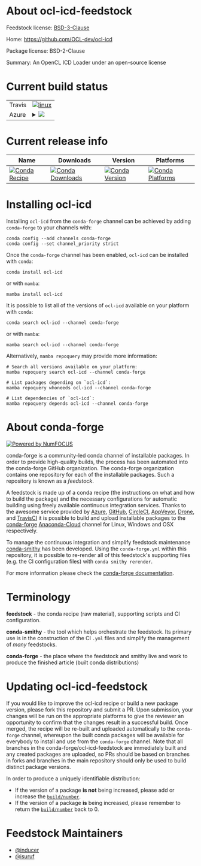 About ocl-icd-feedstock
=======================

Feedstock license: [BSD-3-Clause](https://github.com/conda-forge/ocl-icd-feedstock/blob/main/LICENSE.txt)

Home: https://github.com/OCL-dev/ocl-icd

Package license: BSD-2-Clause

Summary: An OpenCL ICD Loader under an open-source license

Current build status
====================


<table><tr>
    <td>Travis</td>
    <td>
      <a href="https://app.travis-ci.com/conda-forge/ocl-icd-feedstock">
        <img alt="linux" src="https://img.shields.io/travis/com/conda-forge/ocl-icd-feedstock/main.svg?label=Linux">
      </a>
    </td>
  </tr>
    
  <tr>
    <td>Azure</td>
    <td>
      <details>
        <summary>
          <a href="https://dev.azure.com/conda-forge/feedstock-builds/_build/latest?definitionId=710&branchName=main">
            <img src="https://dev.azure.com/conda-forge/feedstock-builds/_apis/build/status/ocl-icd-feedstock?branchName=main">
          </a>
        </summary>
        <table>
          <thead><tr><th>Variant</th><th>Status</th></tr></thead>
          <tbody><tr>
              <td>linux_64</td>
              <td>
                <a href="https://dev.azure.com/conda-forge/feedstock-builds/_build/latest?definitionId=710&branchName=main">
                  <img src="https://dev.azure.com/conda-forge/feedstock-builds/_apis/build/status/ocl-icd-feedstock?branchName=main&jobName=linux&configuration=linux%20linux_64_" alt="variant">
                </a>
              </td>
            </tr><tr>
              <td>linux_aarch64</td>
              <td>
                <a href="https://dev.azure.com/conda-forge/feedstock-builds/_build/latest?definitionId=710&branchName=main">
                  <img src="https://dev.azure.com/conda-forge/feedstock-builds/_apis/build/status/ocl-icd-feedstock?branchName=main&jobName=linux&configuration=linux%20linux_aarch64_" alt="variant">
                </a>
              </td>
            </tr><tr>
              <td>linux_ppc64le</td>
              <td>
                <a href="https://dev.azure.com/conda-forge/feedstock-builds/_build/latest?definitionId=710&branchName=main">
                  <img src="https://dev.azure.com/conda-forge/feedstock-builds/_apis/build/status/ocl-icd-feedstock?branchName=main&jobName=linux&configuration=linux%20linux_ppc64le_" alt="variant">
                </a>
              </td>
            </tr>
          </tbody>
        </table>
      </details>
    </td>
  </tr>
</table>

Current release info
====================

| Name | Downloads | Version | Platforms |
| --- | --- | --- | --- |
| [![Conda Recipe](https://img.shields.io/badge/recipe-ocl--icd-green.svg)](https://anaconda.org/conda-forge/ocl-icd) | [![Conda Downloads](https://img.shields.io/conda/dn/conda-forge/ocl-icd.svg)](https://anaconda.org/conda-forge/ocl-icd) | [![Conda Version](https://img.shields.io/conda/vn/conda-forge/ocl-icd.svg)](https://anaconda.org/conda-forge/ocl-icd) | [![Conda Platforms](https://img.shields.io/conda/pn/conda-forge/ocl-icd.svg)](https://anaconda.org/conda-forge/ocl-icd) |

Installing ocl-icd
==================

Installing `ocl-icd` from the `conda-forge` channel can be achieved by adding `conda-forge` to your channels with:

```
conda config --add channels conda-forge
conda config --set channel_priority strict
```

Once the `conda-forge` channel has been enabled, `ocl-icd` can be installed with `conda`:

```
conda install ocl-icd
```

or with `mamba`:

```
mamba install ocl-icd
```

It is possible to list all of the versions of `ocl-icd` available on your platform with `conda`:

```
conda search ocl-icd --channel conda-forge
```

or with `mamba`:

```
mamba search ocl-icd --channel conda-forge
```

Alternatively, `mamba repoquery` may provide more information:

```
# Search all versions available on your platform:
mamba repoquery search ocl-icd --channel conda-forge

# List packages depending on `ocl-icd`:
mamba repoquery whoneeds ocl-icd --channel conda-forge

# List dependencies of `ocl-icd`:
mamba repoquery depends ocl-icd --channel conda-forge
```


About conda-forge
=================

[![Powered by
NumFOCUS](https://img.shields.io/badge/powered%20by-NumFOCUS-orange.svg?style=flat&colorA=E1523D&colorB=007D8A)](https://numfocus.org)

conda-forge is a community-led conda channel of installable packages.
In order to provide high-quality builds, the process has been automated into the
conda-forge GitHub organization. The conda-forge organization contains one repository
for each of the installable packages. Such a repository is known as a *feedstock*.

A feedstock is made up of a conda recipe (the instructions on what and how to build
the package) and the necessary configurations for automatic building using freely
available continuous integration services. Thanks to the awesome service provided by
[Azure](https://azure.microsoft.com/en-us/services/devops/), [GitHub](https://github.com/),
[CircleCI](https://circleci.com/), [AppVeyor](https://www.appveyor.com/),
[Drone](https://cloud.drone.io/welcome), and [TravisCI](https://travis-ci.com/)
it is possible to build and upload installable packages to the
[conda-forge](https://anaconda.org/conda-forge) [Anaconda-Cloud](https://anaconda.org/)
channel for Linux, Windows and OSX respectively.

To manage the continuous integration and simplify feedstock maintenance
[conda-smithy](https://github.com/conda-forge/conda-smithy) has been developed.
Using the ``conda-forge.yml`` within this repository, it is possible to re-render all of
this feedstock's supporting files (e.g. the CI configuration files) with ``conda smithy rerender``.

For more information please check the [conda-forge documentation](https://conda-forge.org/docs/).

Terminology
===========

**feedstock** - the conda recipe (raw material), supporting scripts and CI configuration.

**conda-smithy** - the tool which helps orchestrate the feedstock.
                   Its primary use is in the construction of the CI ``.yml`` files
                   and simplify the management of *many* feedstocks.

**conda-forge** - the place where the feedstock and smithy live and work to
                  produce the finished article (built conda distributions)


Updating ocl-icd-feedstock
==========================

If you would like to improve the ocl-icd recipe or build a new
package version, please fork this repository and submit a PR. Upon submission,
your changes will be run on the appropriate platforms to give the reviewer an
opportunity to confirm that the changes result in a successful build. Once
merged, the recipe will be re-built and uploaded automatically to the
`conda-forge` channel, whereupon the built conda packages will be available for
everybody to install and use from the `conda-forge` channel.
Note that all branches in the conda-forge/ocl-icd-feedstock are
immediately built and any created packages are uploaded, so PRs should be based
on branches in forks and branches in the main repository should only be used to
build distinct package versions.

In order to produce a uniquely identifiable distribution:
 * If the version of a package **is not** being increased, please add or increase
   the [``build/number``](https://docs.conda.io/projects/conda-build/en/latest/resources/define-metadata.html#build-number-and-string).
 * If the version of a package **is** being increased, please remember to return
   the [``build/number``](https://docs.conda.io/projects/conda-build/en/latest/resources/define-metadata.html#build-number-and-string)
   back to 0.

Feedstock Maintainers
=====================

* [@inducer](https://github.com/inducer/)
* [@isuruf](https://github.com/isuruf/)

